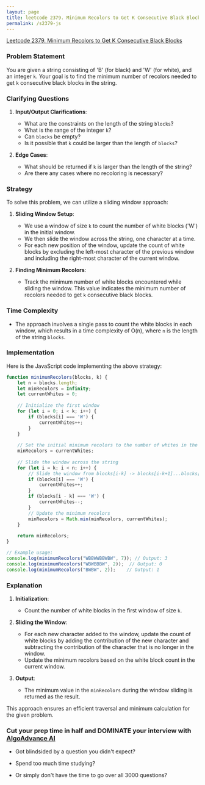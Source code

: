 ```yaml
---
layout: page
title: leetcode 2379. Minimum Recolors to Get K Consecutive Black Blocks
permalink: /s2379-js
---
```

[Leetcode 2379. Minimum Recolors to Get K Consecutive Black Blocks](https://algoadvance.github.io/algoadvance/l2379)
### Problem Statement
You are given a string consisting of 'B' (for black) and 'W' (for white), and an integer `k`. Your goal is to find the minimum number of recolors needed to get `k` consecutive black blocks in the string.

### Clarifying Questions
1. **Input/Output Clarifications**:
    - What are the constraints on the length of the string `blocks`?
    - What is the range of the integer `k`?
    - Can `blocks` be empty?
    - Is it possible that `k` could be larger than the length of `blocks`?

2. **Edge Cases**:
    - What should be returned if `k` is larger than the length of the string?
    - Are there any cases where no recoloring is necessary?

### Strategy
To solve this problem, we can utilize a sliding window approach:

1. **Sliding Window Setup**:
    - We use a window of size `k` to count the number of white blocks ('W') in the initial window.
    - We then slide the window across the string, one character at a time.
    - For each new position of the window, update the count of white blocks by excluding the left-most character of the previous window and including the right-most character of the current window.

2. **Finding Minimum Recolors**:
    - Track the minimum number of white blocks encountered while sliding the window. This value indicates the minimum number of recolors needed to get `k` consecutive black blocks.

### Time Complexity
- The approach involves a single pass to count the white blocks in each window, which results in a time complexity of O(n), where `n` is the length of the string `blocks`.

### Implementation
Here is the JavaScript code implementing the above strategy:

```javascript
function minimumRecolors(blocks, k) {
    let n = blocks.length;
    let minRecolors = Infinity;
    let currentWhites = 0;
    
    // Initialize the first window
    for (let i = 0; i < k; i++) {
        if (blocks[i] === 'W') {
            currentWhites++;
        }
    }
    
    // Set the initial minimum recolors to the number of whites in the first window
    minRecolors = currentWhites;
    
    // Slide the window across the string
    for (let i = k; i < n; i++) {
        // Slide the window from blocks[i-k] -> blocks[i-k+1]...blocks[i]
        if (blocks[i] === 'W') {
            currentWhites++;
        }
        if (blocks[i - k] === 'W') {
            currentWhites--;
        }
        // Update the minimum recolors
        minRecolors = Math.min(minRecolors, currentWhites);
    }
    
    return minRecolors;
}

// Example usage:
console.log(minimumRecolors("WBBWWBBWBW", 7)); // Output: 3
console.log(minimumRecolors("WBWBBBW", 2));  // Output: 0
console.log(minimumRecolors("BWBW", 2));    // Output: 1
```

### Explanation
1. **Initialization**:
    - Count the number of white blocks in the first window of size `k`.

2. **Sliding the Window**:
    - For each new character added to the window, update the count of white blocks by adding the contribution of the new character and subtracting the contribution of the character that is no longer in the window.
    - Update the minimum recolors based on the white block count in the current window.

3. **Output**:
    - The minimum value in the `minRecolors` during the window sliding is returned as the result.

This approach ensures an efficient traversal and minimum calculation for the given problem.


### Cut your prep time in half and DOMINATE your interview with [AlgoAdvance AI](https://algoAdvance.com)

- Got blindsided by a question you didn't expect?

- Spend too much time studying?

- Or simply don't have the time to go over all 3000 questions?

